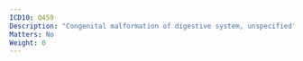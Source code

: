 ```yaml
---
ICD10: Q459
Description: "Congenital malformation of digestive system, unspecified"
Matters: No
Weight: 0
---
```

